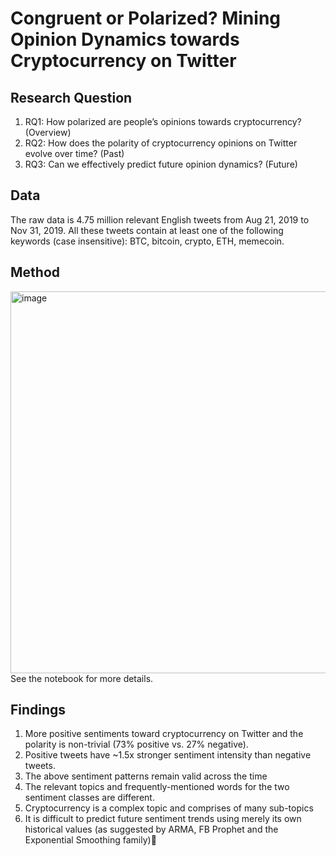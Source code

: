 # Congruent or Polarized? Mining Opinion Dynamics towards Cryptocurrency on Twitter
## Research Question
1. RQ1: How polarized are people’s opinions towards cryptocurrency? (Overview)
2. RQ2: How does the polarity of cryptocurrency opinions on Twitter evolve over time? (Past)
3. RQ3: Can we effectively predict future opinion dynamics? (Future)

## Data
The raw data is 4.75 million relevant English tweets from Aug 21, 2019 to Nov 31, 2019. All these tweets contain at least one of the following keywords (case insensitive): BTC, bitcoin, crypto, ETH, memecoin. 

## Method
<img width="611" alt="image" src="https://user-images.githubusercontent.com/71967604/172021384-2ee19a60-ec8d-4c68-86e6-1584067df823.png">
See the notebook for more details.

## Findings
1. More positive sentiments toward cryptocurrency on Twitter and the polarity is non-trivial (73% positive vs. 27% negative). 
2. Positive tweets have ~1.5x stronger sentiment intensity than negative tweets.
3. The above sentiment patterns remain valid across the time
4. The relevant topics and frequently-mentioned words for the two sentiment classes are different.
5. Cryptocurrency is a complex topic and comprises of many sub-topics
6. It is difficult to predict future sentiment trends using merely its own historical values (as suggested by ARMA, FB Prophet and the Exponential Smoothing family)
